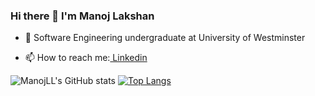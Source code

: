 ### Hi there 👋 I'm Manoj Lakshan

<!--
**ManojLL/ManojLL** is a ✨ _special_ ✨ repository because its `README.md` (this file) appears on your GitHub profile.

Here are some ideas to get you started: 
                                        -->
<!-- - 🔭 I’m currently working on ... -->
- 🌱 Software Engineering undergraduate at University of Westminster
<!--- 👯 I’m looking to collaborate on ... -->
<!--- - 🤔 I’m looking for help with ... -->
<!--- - 💬 Ask me about ... -->
- 📫 How to reach me:[ Linkedin](https://www.linkedin.com/in/manoj-lakshan-ba670318a/)
<!--- - 😄 Pronouns: ...
- ⚡ Fun fact: ... -->

![ManojLL's GitHub stats](https://github-readme-stats.vercel.app/api?username=ManojLL&show_icons=true&theme=tokyonight)
[![Top Langs](https://github-readme-stats.vercel.app/api/top-langs/?username=ManojLL&layout=compact)](https://github.com/ManojLL/github-readme-stats)
